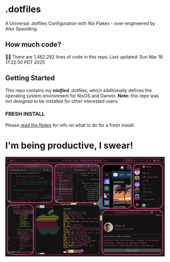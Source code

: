 # .dotfiles
A Universal .dotfiles Configuration with Nix Flakes - over-engineered by Alex Spaulding.

## How much code?
👨‍💻 There are 1,462,292 lines of code in this repo. Last updated: Sun Mar 16 17:22:50 PDT 2025

## Getting Started
This repo contains my ___nixified___ .dotfiles, which additionally defines the operating system environment for NixOS and Darwin.
__Note:__ this repo was not designed to be installed for other interested users.

### FRESH INSTALL
Please [read the Notes](https://github.com/aspauldingcode/.dotfiles/issues/158) for info on what to do for a fresh install.

# I'm being productive, I swear!
![macOS-NIXY](./macOS-NIXY.png)